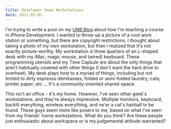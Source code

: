 ```yaml
---
title: Developer Home Workstations
date: 2011-03-01
---
```


I'm trying to write a post on my [UNB Blog](http://blogs.unb.ca/ash-furrow/) about how I'm teaching a course in iPhone Development. I wanted to throw up a picture of a cool work station or something, but there are copyright restrictions. I thought about taking a photo of my own workstation, but then I realized that it's not exactly picture-worthy. My workstation is three quarters of an L-shaped desk with my iMac, magic mouse, and (wired) keyboard. These programming utensils and my Time Capsule are about the only things that aren't habitually covered with other things (I don't want the hard drive to overheat). My desk plays host to a myriad of things, including but not limited to dirty espresso demitasses; folded or semi-folded laundry; cats; printer paper; etc ... It's a community-oriented shared-space.

This isn't an office - it's my home. However, I've seen other geek's workstations, and they're always impressive. Multiple monitors, keyboard, backlit everything, wireless everything, and ne'er a cat's hairball to be found. These guys seem more like posers to me, based on what I've seen from my friends' home workstations. What do you think? Are these people just enthusiastic about workspace or is my judgemental attitude warranted?
